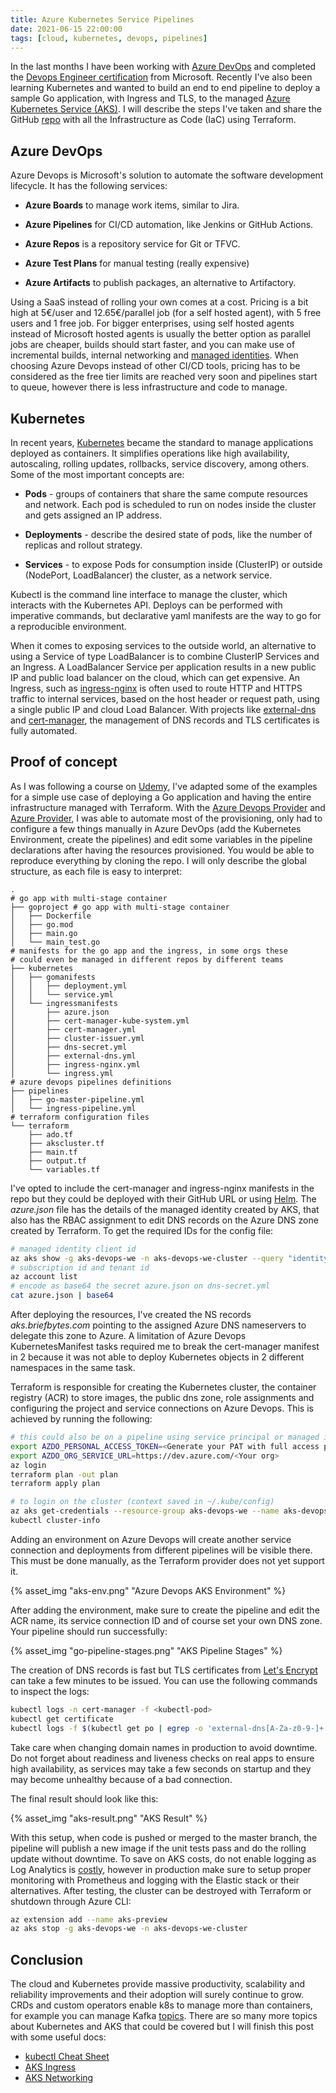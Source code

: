 ```yaml
---
title: Azure Kubernetes Service Pipelines
date: 2021-06-15 22:00:00
tags: [cloud, kubernetes, devops, pipelines]
---
```


In the last months I have been working with [Azure DevOps](https://azure.microsoft.com/en-us/services/devops) and completed the [Devops Engineer certification](https://docs.microsoft.com/en-us/learn/certifications/devops-engineer) from Microsoft. Recently I've also been learning Kubernetes and wanted to build an end to end pipeline to deploy a sample Go application, with Ingress and TLS, to the managed [Azure Kubernetes Service (AKS)](https://azure.microsoft.com/en-us/services/kubernetes-service). I will describe the steps I've taken and share the GitHub [repo](https://github.com/ruial/aks-devops) with all the Infrastructure as Code (IaC) using Terraform.

## Azure DevOps

Azure Devops is Microsoft's solution to automate the software development lifecycle. It has the following services:

- **Azure Boards** to manage work items, similar to Jira.

- **Azure Pipelines** for CI/CD automation, like Jenkins or GitHub Actions.

- **Azure Repos** is a repository service for Git or TFVC.

- **Azure Test Plans** for manual testing (really expensive)

- **Azure Artifacts** to publish packages, an alternative to Artifactory.

Using a SaaS instead of rolling your own comes at a cost. Pricing is a bit high at 5€/user and 12.65€/parallel job (for a self hosted agent), with 5 free users and 1 free job. For bigger enterprises, using self hosted agents instead of Microsoft hosted agents is usually the better option as parallel jobs are cheaper, builds should start faster, and you can make use of incremental builds, internal networking and [managed identities](https://docs.microsoft.com/en-us/azure/active-directory/managed-identities-azure-resources/overview). When choosing Azure Devops instead of other CI/CD tools, pricing has to be considered as the free tier limits are reached very soon and pipelines start to queue, however there is less infrastructure and code to manage.

## Kubernetes

In recent years, [Kubernetes](https://kubernetes.io/docs/concepts/overview/what-is-kubernetes) became the standard to manage applications deployed as containers. It simplifies operations like high availability, autoscaling, rolling updates, rollbacks, service discovery, among others. Some of the most important concepts are:

- **Pods** - groups of containers that share the same compute resources and network. Each pod is scheduled to run on nodes inside the cluster and gets assigned an IP address.

- **Deployments** - describe the desired state of pods, like the number of replicas and rollout strategy.

- **Services** - to expose Pods for consumption inside (ClusterIP) or outside (NodePort, LoadBalancer) the cluster, as a network service.

Kubectl is the command line interface to manage the cluster, which interacts with the Kubernetes API. Deploys can be performed with imperative commands, but declarative yaml manifests are the way to go for a reproducible environment.

When it comes to exposing services to the outside world, an alternative to using a Service of type LoadBalancer is to combine ClusterIP Services and an Ingress. A LoadBalancer Service per application results in a new public IP and public load balancer on the cloud, which can get expensive. An Ingress, such as [ingress-nginx](https://kubernetes.github.io/ingress-nginx/deploy/#azure) is often used to route HTTP and HTTPS traffic to internal services, based on the host header or request path, using a single public IP and cloud Load Balancer. With projects like [external-dns](https://github.com/kubernetes-sigs/external-dns/blob/master/docs/tutorials/azure.md) and [cert-manager](https://cert-manager.io/docs/installation/kubernetes), the management of DNS records and TLS certificates is fully automated.

## Proof of concept

As I was following a course on [Udemy](https://github.com/stacksimplify/azure-aks-kubernetes-masterclass), I've adapted some of the examples for a simple use case of deploying a Go application and having the entire infrastructure managed with Terraform. With the [Azure Devops Provider](https://registry.terraform.io/providers/microsoft/azuredevops/latest/docs) and [Azure Provider](https://registry.terraform.io/providers/hashicorp/azurerm/latest/docs), I was able to automate most of the provisioning, only had to configure a few things manually in Azure DevOps (add the Kubernetes Environment, create the pipelines) and edit some variables in the pipeline declarations after having the resources provisioned. You would be able to reproduce everything by cloning the repo. I will only describe the global structure, as each file is easy to interpret:

```
.
# go app with multi-stage container
├── goproject # go app with multi-stage container
│   ├── Dockerfile
│   ├── go.mod
│   ├── main.go
│   └── main_test.go
# manifests for the go app and the ingress, in some orgs these
# could even be managed in different repos by different teams
├── kubernetes
│   ├── gomanifests
│   │   ├── deployment.yml
│   │   └── service.yml
│   └── ingressmanifests
│       ├── azure.json
│       ├── cert-manager-kube-system.yml
│       ├── cert-manager.yml
│       ├── cluster-issuer.yml
│       ├── dns-secret.yml
│       ├── external-dns.yml
│       ├── ingress-nginx.yml
│       └── ingress.yml
# azure devops pipelines definitions
├── pipelines
│   ├── go-master-pipeline.yml
│   └── ingress-pipeline.yml
# terraform configuration files
└── terraform
    ├── ado.tf
    ├── akscluster.tf
    ├── main.tf
    ├── output.tf
    └── variables.tf
```

I've opted to include the cert-manager and ingress-nginx manifests in the repo but they could be deployed with their GitHub URL or using [Helm](https://helm.sh). The *azure.json* file has the details of the managed identity created by AKS, that also has the RBAC assignment to edit DNS records on the Azure DNS zone created by Terraform. To get the required IDs for the config file:

```sh
# managed identity client id
az aks show -g aks-devops-we -n aks-devops-we-cluster --query "identityProfile.kubeletidentity.clientId"
# subscription id and tenant id
az account list
# encode as base64 the secret azure.json on dns-secret.yml
cat azure.json | base64
```

After deploying the resources, I've created the NS records *aks.briefbytes.com* pointing to the assigned Azure DNS nameservers to delegate this zone to Azure. A limitation of Azure Devops KubernetesManifest tasks required me to break the cert-manager manifest in 2 because it was not able to deploy Kubernetes objects in 2 different namespaces in the same task.

Terraform is responsible for creating the Kubernetes cluster, the container registry (ACR) to store images, the public dns zone, role assignments and configuring the project and service connections on Azure Devops. This is achieved by running the following:

```sh
# this could also be on a pipeline using service principal or managed identity
export AZDO_PERSONAL_ACCESS_TOKEN=<Generate your PAT with full access permissions>
export AZDO_ORG_SERVICE_URL=https://dev.azure.com/<Your org>
az login
terraform plan -out plan
terraform apply plan

# to login on the cluster (context saved in ~/.kube/config)
az aks get-credentials --resource-group aks-devops-we --name aks-devops-we-cluster
kubectl cluster-info
```

Adding an environment on Azure Devops will create another service connection and deployments from different pipelines will be visible there. This must be done manually, as the Terraform provider does not yet support it.

{% asset_img "aks-env.png" "Azure Devops AKS Environment" %}

After adding the environment, make sure to create the pipeline and edit the ACR name, its service connection ID and of course set your own DNS zone. Your pipeline should run successfully:

{% asset_img "go-pipeline-stages.png" "AKS Pipeline Stages" %}

The creation of DNS records is fast but TLS certificates from [Let's Encrypt](https://letsencrypt.org) can take a few minutes to be issued. You can use the following commands to inspect the logs:

```sh
kubectl logs -n cert-manager -f <kubectl-pod>
kubectl get certificate
kubectl logs -f $(kubectl get po | egrep -o 'external-dns[A-Za-z0-9-]+')
```

Take care when changing domain names in production to avoid downtime. Do not forget about readiness and liveness checks on real apps to ensure high availability, as services may take a few seconds on startup and they may become unhealthy because of a bad connection.

The final result should look like this:

{% asset_img "aks-result.png" "AKS Result" %}

With this setup, when code is pushed or merged to the master branch, the pipeline will publish a new image if the unit tests pass and do the rolling update without downtime. To save on AKS costs, do not enable logging as Log Analytics is [costly](https://feedback.azure.com/forums/914020-azure-kubernetes-service-aks/suggestions/38495200-aks-has-a-high-log-analytics-cost-azure-monitor), however in production make sure to setup proper monitoring with Prometheus and logging with the Elastic stack or their alternatives. After testing, the cluster can be destroyed with Terraform or shutdown through Azure CLI:

```sh
az extension add --name aks-preview
az aks stop -g aks-devops-we -n aks-devops-we-cluster
```

## Conclusion

The cloud and Kubernetes provide massive productivity, scalability and reliability improvements and their adoption will surely continue to grow. CRDs and custom operators enable k8s to manage more than containers, for example you can manage Kafka [topics](https://strimzi.io/docs/operators/latest/overview.html#configuration-points-resources_str). There are so many more topics about Kubernetes and AKS that could be covered but I will finish this post with some useful docs:

- [kubectl Cheat Sheet](https://kubernetes.io/docs/reference/kubectl/cheatsheet)
- [AKS Ingress](https://docs.microsoft.com/en-us/azure/aks/ingress-tls)
- [AKS Networking](https://docs.microsoft.com/pt-pt/azure/aks/configure-kubenet)
